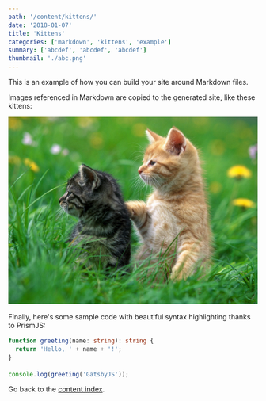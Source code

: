 ```yaml
---
path: '/content/kittens/'
date: '2018-01-07'
title: 'Kittens'
categories: ['markdown', 'kittens', 'example']
summary: ['abcdef', 'abcdef', 'abcdef']
thumbnail: './abc.png'
---
```


This is an example of how you can build your site around Markdown files.

Images referenced in Markdown are copied to the generated site, like these kittens:

![Kittens](blog_image/kittens.jpg)

Finally, here's some sample code with beautiful syntax highlighting thanks to PrismJS:

```typescript
function greeting(name: string): string {
  return 'Hello, ' + name + '!';
}

console.log(greeting('GatsbyJS'));
```

Go back to the [content index](/all).
